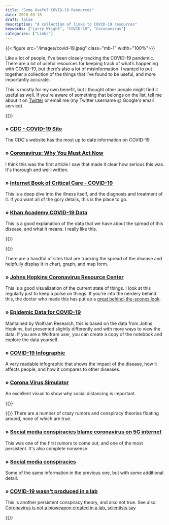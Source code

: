 ```yaml
---
title: "Some Useful COVID-19 Resources"
date: 2020-03-18
draft: false
description: "A collection of links to COVID-19 resources"
keywords: ["Larry Wright", "COVID-19", "Coronavirus"]
categories: ["Links"]
---
```

{{< figure src="/images/covid-19.jpeg" class="mb-1" width="100%">}}

Like a lot of people, I've been closely tracking the COVID-19 pandemic. There are a lot of useful resources for keeping track of what’s happening with COVID-19, but there’s also a lot of misinformation. I wanted to put together a collection of the things that I’ve found to be useful, and more importantly accurate. 

This is mostly for my own benefit, but I thought other people might find it useful as well. If you're aware of something that belongs on the list, tell me about it on [Twitter](https://twitter.com/larrywright) or email me (my Twitter username @ Google's email service). 

{{<linkgroup title="What it is and why it's serious">}}

### &raquo; [CDC - COVID-19 Site](https://www.cdc.gov/coronavirus/2019-ncov/index.html) 

The CDC's website has the most up to date information on COVID-19

### &raquo; [Coronavirus: Why You Must Act Now](https://medium.com/@tomaspueyo/coronavirus-act-today-or-people-will-die-f4d3d9cd99ca) 

I think this was the first article I saw that made it clear how serious this was. It's thorough and well-written. 

### &raquo; [Internet Book of Critical Care - COVID-19](https://emcrit.org/ibcc/covid19/) 

This is a deep dive into the illness itself, and the diagnosis and treatment of it. If you want all of the gory details, this is the place to go.

### &raquo; [Khan Academy COVID-19 Data](https://youtu.be/mCa0JXEwDEk)

This is a good explanation of the data that we have about the spread of this disease, and what it means. I really like this.

{{</linkgroup>}}

{{<linkgroup title="Facts and figures, with pretty pictures">}}

There are a handful of sites that are tracking the spread of the disease and helpfully display it in chart, graph, and map form.

### &raquo; [Johns Hopkins Coronavirus Resource Center](https://coronavirus.jhu.edu/map.html)

This is a good visualization of the current state of things. I look at this regularly just to keep a pulse on things. If you're into the nerdery behind this, the doctor who made this has put up a [great behind-the-scenes look](https://systems.jhu.edu/research/public-health/ncov/).

### &raquo; [Epidemic Data for COVID-19](https://www.wolframcloud.com/obj/examples/COVID19World) 

Mantained by Wolfram Research, this is based on the data from Johns Hopkins, but presented slightly differently and with more ways to view the data. If you are a Wolfram user, you can create a copy of the notebook and explore the data yourself.

### &raquo; [COVID-19 Infographic](https://informationisbeautiful.net/visualizations/covid-19-coronavirus-infographic-datapack/)

A very readable infographic that shows the impact of the disease, how it affects people, and how it compares to other diseases.

### &raquo; [Corona Virus Simulator](https://www.washingtonpost.com/graphics/2020/world/corona-simulator/?itid=hp_hp-top-table-main_virus-simulator520pm%3Ahomepage%2Fstory-ans) 

An excellent visual to show why social distancing is important.

{{</linkgroup>}}

{{<linkgroup title="Separating fact from fiction">}}
There are a number of crazy rumors and conspiracy theories floating around, none of which are true. 

### &raquo; [Social media conspiracies blame coronavirus on 5G internet](https://www.cnn.com/2020/03/12/tech/factcheckers-coronavirus-misinformation/index.html)

This was one of the first rumors to come out, and one of the most persistent. It's also complete nonsense.

### &raquo; [Social media conspiracies](https://thenextweb.com/socialmedia/2020/02/26/social-media-conspiracies-blame-coronavirus-on-5g-internet/) 

Some of the same information in the previous one, but with some additional detail.

### &raquo; [COVID-19 wasn't produced in a lab](https://www.studyfinds.org/coronavirus-origins-covid-19-wasnt-produced-in-a-lab-scientists-conclude/) 

This is another persistent conspiracy theory, and also not true. See also: [Coronavirus is not a bioweapon created in a lab, scientists say](https://www.heraldscotland.com/news/18314818.coronavirus-not-bioweapon-created-lab-scientists-say/)

{{</linkgroup>}}


